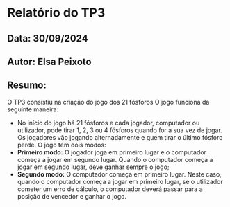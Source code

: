 # Relatório do TP3
## Data: 30/09/2024
## Autor: Elsa Peixoto

## Resumo:
O TP3 consistiu na criação do jogo dos 21 fósforos
O jogo funciona da seguinte maneira: 
- No início do jogo há 21 fósforos e cada jogador, computador ou utilizador, pode tirar 1, 2, 3 ou 4 fósforos quando for a sua vez de jogar. Os jogadores vão jogando alternadamente e quem tirar o último fósforo perde.
O jogo tem dois modos:
- **Primeiro modo:** O jogador joga em primeiro lugar e o computador começa a jogar em segundo lugar. Quando o computador começa a jogar em segundo lugar, deve ganhar sempre o jogo;
- **Segundo modo:** O computador começa em primeiro lugar. Neste caso, quando o computador começa a jogar em primeiro lugar, se o utilizador cometer um erro de cálculo, o computador deverá passar para a posição de vencedor e ganhar o jogo.
